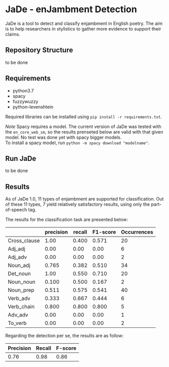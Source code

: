 # JaDe - enJambment Detection

JaDe is a tool to detect and classify enjambment in English poetry. 
The aim is to help researchers in stylistics to gather more evidence to support their claims. 

## Repository Structure

to be done

## Requirements

- python3.7
- spacy
- fuzzywuzzy
- python-levenshtein

Required libraries can be installed using `pip install -r requirements.txt`.

*Note*
Spacy requires a model. The current version of JaDe was tested with the `en_core_web_sm`, so the results
prenseted below are valid with that given model. No test was done yet with spacy bigger models.  
To install a spacy model, run `python -m spacy download "modelname"`.

## Run JaDe

to be done

## Results

As of JaDe 1.0, 11 types of enjambment are supported for classification. Out of these 11 types, 7 yield relatively
satisfactory results, using only the part-of-speech tag.

The results for the classification task are presented below:

|              | precision | recall | F1-score | Occurrences |
|--------------|-----------|--------|----------|-------------|
| Cross_clause | 1.00      | 0.400  | 0.571    | 20          |
| Adj_adj      | 0.00      | 0.00   | 0.00     | 6           |
| Adj_adv      | 0.00      | 0.00   | 0.00     | 2           |
| Noun_adj     | 0.765     | 0.382  | 0.510    | 34          |
| Det_noun     | 1.00      | 0.550  | 0.710    | 20          |
| Noun_noun    | 0.100     | 0.500  | 0.167    | 2           |
| Noun_prep    | 0.511     | 0.575  | 0.541    | 40          |
| Verb_adv     | 0.333     | 0.667  | 0.444    | 6           |
| Verb_chain   | 0.800     | 0.800  | 0.800    | 5           |
| Adv_adv      | 0.00      | 0.00   | 0.00     | 1           |
| To_verb      | 0.00      | 0.00   | 0.00     | 2           |

Regarding the detection per se, the results are as follow:

| Precision | Recall | F-score |
|-----------|--------|---------|
| 0.76      | 0.98   | 0.86    |
